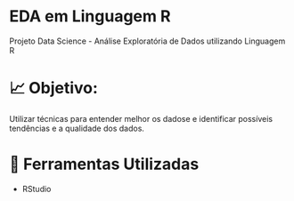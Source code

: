 # EDA em Linguagem R
Projeto Data Science - Análise Exploratória de Dados utilizando Linguagem R


# :chart_with_upwards_trend: Objetivo:

Utilizar técnicas para entender melhor os dadose e identificar possíveis tendências e a qualidade dos dados.


# :open_file_folder: Ferramentas Utilizadas

- RStudio
